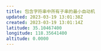 ```yaml
---
title: 包含字符串中所有子串的最小自动机
updated: 2023-03-19 13:01:38Z
created: 2023-03-19 13:01:14Z
latitude: 35.10467400
longitude: 118.35641400
altitude: 0.0000
---
```


